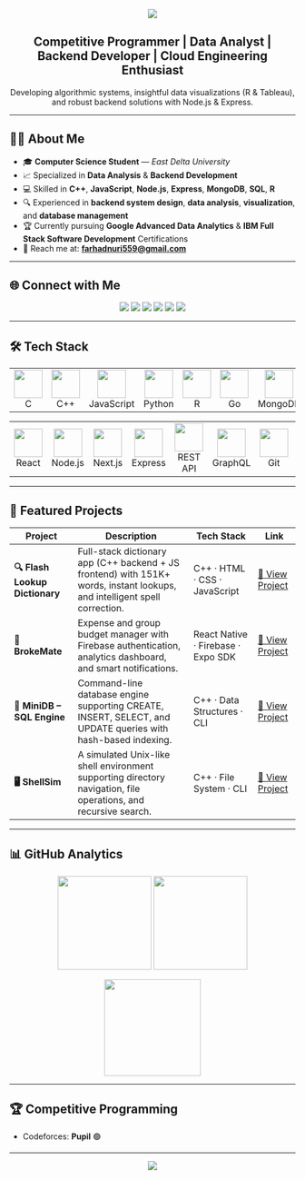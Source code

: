 <p align="center">
  <img src="https://capsule-render.vercel.app/api?type=waving&color=0:1e90ff,100:00c4ff&height=220&section=header&text=Farhad%20Nuri&fontSize=60&fontColor=ffffff&animation=twinkling"/>
</p>

<h2 align="center"> Competitive Programmer | Data Analyst | Backend Developer | Cloud Engineering Enthusiast</h2>


<p align="center">
Developing algorithmic systems, insightful data visualizations (R & Tableau), and robust backend solutions with Node.js & Express.
</p>

---

## 👨‍💻 About Me  
- 🎓 **Computer Science Student** — *East Delta University*  
- 📈 Specialized in **Data Analysis** & **Backend Development**  
- 💻 Skilled in **C++**, **JavaScript**, **Node.js**, **Express**, **MongoDB**, **SQL**, **R**  
- 🔍 Experienced in **backend system design**, **data analysis**, **visualization**, and **database management**  
- 🏆 Currently pursuing **Google Advanced Data Analytics** & **IBM Full Stack Software Development** Certifications
- 📧 Reach me at: **farhadnuri559@gmail.com**

---

## 🌐 Connect with Me  

<p align="center">
  <a href="mailto:farhadnuri559@gmail.com"><img src="https://img.shields.io/badge/Gmail-EA4335?style=for-the-badge&logo=gmail&logoColor=white" /></a>
  <a href="https://github.com/nuri6312"><img src="https://img.shields.io/badge/GitHub-000000?style=for-the-badge&logo=github&logoColor=white" /></a>
  <a href="https://www.facebook.com/farhad.hosen.7/"><img src="https://img.shields.io/badge/Facebook-0866FF?style=for-the-badge&logo=facebook&logoColor=white" /></a>
  <a href="https://www.linkedin.com/in/farhad-nuri-ba99a62a5/"><img src="https://img.shields.io/badge/LinkedIn-0A66C2?style=for-the-badge&logo=linkedin&logoColor=white" /></a>
  <a href="https://codeforces.com/profile/63_FarhadNuri"><img src="https://img.shields.io/badge/Codeforces-1F8ACB?style=for-the-badge&logo=codeforces&logoColor=white" /></a>
  <a href="https://www.codechef.com/users/farhadnuri_63"><img src="https://img.shields.io/badge/CodeChef-5B4638?style=for-the-badge&logo=codechef&logoColor=white" /></a>
</p>

---

## 🛠️ Tech Stack  

<p align="center">
  <table align="center">
    <tr>
      <td align="center" width="80">
        <img src="https://skillicons.dev/icons?i=c" height="50" /><br>C
      </td>
      <td align="center" width="80">
        <img src="https://skillicons.dev/icons?i=cpp" height="50" /><br>C++
      </td>
      <td align="center" width="80">
        <img src="https://skillicons.dev/icons?i=js" height="50" /><br>JavaScript
      </td>
      <td align="center" width="80">
        <img src="https://skillicons.dev/icons?i=python" height="50" /><br>Python
      </td>
      <td align="center" width="80">
        <img src="https://skillicons.dev/icons?i=r" height="50" /><br>R
      </td>
      <td align="center" width="80">
        <img src="https://skillicons.dev/icons?i=go" height="50" /><br>Go
      </td>
      <td align="center" width="80">
        <img src="https://skillicons.dev/icons?i=mongodb" height="50" /><br>MongoDB
      </td>
     <td align="center" width="80">
        <img src="https://skillicons.dev/icons?i=mysql" height="50" /><br>MySQL
      </td>
     <td align="center" width="80">
        <img src="https://skillicons.dev/icons?i=redis" height="50" /><br>Redis
      </td>
     <td align="center" width="80">
        <img src="https://skillicons.dev/icons?i=postgres" height="50" /><br>PostgreSQL
      </td>
    </tr>
  </table>
</p>

<p align="center">
  <table align="center">
    <tr>
    <td align="center" width="80">
        <img src="https://skillicons.dev/icons?i=react" height="50" /><br>React
      </td>
      <td align="center" width="80">
        <img src="https://skillicons.dev/icons?i=nodejs" height="50" /><br>Node.js
      </td>
      <td align="center" width="80">
        <img src="https://skillicons.dev/icons?i=nextjs" height="50" /><br>Next.js
      </td>
      <td align="center" width="80">
        <img src="https://skillicons.dev/icons?i=express" height="50" /><br>Express
      </td>
      <td align="center" width="80">
        <img src="https://cdn-icons-png.flaticon.com/512/2706/2706952.png" height="50" /><br>REST API
      </td>
      <td align="center" width="80">
        <img src="https://skillicons.dev/icons?i=graphql" height="50" /><br>GraphQL
      </td>
      <td align="center" width="80">
        <img src="https://skillicons.dev/icons?i=git" height="50" /><br>Git
      </td>
    <td align="center" width="80">
    <img src="https://cdn.jsdelivr.net/gh/devicons/devicon/icons/react/react-original.svg" height="50" /><br>React Native
    </td>
        <td align="center" width="80">
        <img src="https://skillicons.dev/icons?i=firebase" height="50" /><br>Firebase
      </td>
    </tr>
  </table>
</p>



---

## 🌟 Featured Projects  

| Project | Description | Tech Stack | Link |
|--------|-------------|------------|------|
| **🔍 Flash Lookup Dictionary** | Full-stack dictionary app (C++ backend + JS frontend) with 151K+ words, instant lookups, and intelligent spell correction. | C++ · HTML · CSS · JavaScript | [🔗 View Project](https://github.com/nuri6312/Flash-Lookup) |
| **💸 BrokeMate** | Expense and group budget manager with Firebase authentication, analytics dashboard, and smart notifications. | React Native · Firebase · Expo SDK | [🔗 View Project](https://github.com/nuri6312/BrokeMate) |
| **🧩 MiniDB – SQL Engine** | Command-line database engine supporting CREATE, INSERT, SELECT, and UPDATE queries with hash-based indexing. | C++ · Data Structures · CLI | [🔗 View Project](https://github.com/nuri6312/MiniDB) |
| **🖥 ShellSim** | A simulated Unix-like shell environment supporting directory navigation, file operations, and recursive search. | C++ · File System · CLI | [🔗 View Project](https://github.com/nuri6312/ShellSim) |


---

## 📊 GitHub Analytics  

<p align="center">
  <img src="https://github-readme-stats.vercel.app/api?username=nuri6312&show_icons=true&theme=tokyonight&hide_border=true&title_color=1e90ff&icon_color=1e90ff" height="165" />
  <img src="https://github-readme-stats.vercel.app/api/top-langs/?username=nuri6312&layout=compact&theme=tokyonight&hide_border=true&title_color=1e90ff" height="165" />
</p>

<p align="center">
  <img src="https://github-readme-streak-stats.herokuapp.com/?user=nuri6312&theme=tokyonight&hide_border=true&ring=1e90ff&currStreakLabel=1e90ff" height="170"/>
</p>

---

## 🏆 Competitive Programming  

- Codeforces: **Pupil** 🟢  

---

<p align="center">
  <img src="https://capsule-render.vercel.app/api?type=waving&color=0:00c4ff,100:1e90ff&height=120&section=footer"/>
</p>
